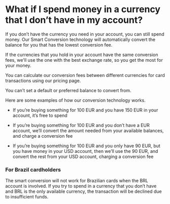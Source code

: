 # What if I spend money in a currency that I don’t have in my account?

If you don’t have the currency you need in your account, you can still spend money. Our Smart Conversion technology will automatically convert the balance for you that has the lowest conversion fee. 

If the currencies that you hold in your account have the same conversion fees, we'll use the one with the best exchange rate, so you get the most for your money.

You can calculate our conversion fees between different currencies for card transactions using our pricing page. 

You can’t set a default or preferred balance to convert from. 

Here are some examples of how our conversion technology works.

  * If you’re buying something for 100 EUR and you have 150 EUR in your account, it’s free to spend

  * If you’re buying something for 100 EUR and you don’t have a EUR account, we’ll convert the amount needed from your available balances, and charge a conversion fee

  * If you’re buying something for 100 EUR and you only have 90 EUR, but you have money in your USD account, then we’ll use the 90 EUR, and convert the rest from your USD account, charging a conversion fee




### For Brazil cardholders

The smart conversion will not work for Brazilian cards when the BRL account is involved. If you try to spend in a currency that you don’t have and BRL is the only available currency, the transaction will be declined due to insufficient funds.